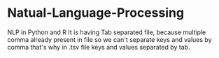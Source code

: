 # Natual-Language-Processing
NLP in Python and R
It is having Tab separated file, because multiple comma already present in file so we can't separate keys and values by comma that's why in .tsv file keys and values separated by tab.
